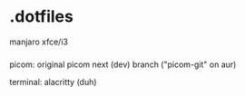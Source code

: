 # .dotfiles
manjaro xfce/i3
### 
picom: original picom next (dev) branch ("picom-git" on aur)

terminal: alacritty (duh)
